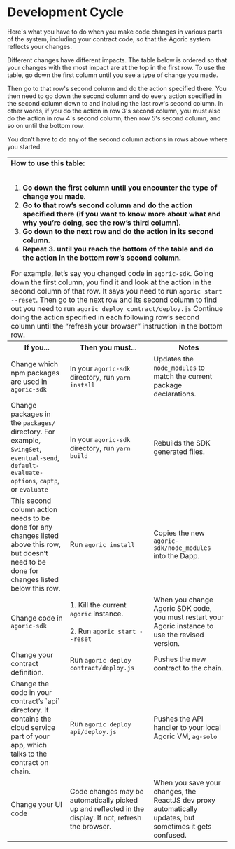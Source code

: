 # Development Cycle 

Here's what you have to do when you make code changes in various parts of the system, including your contract code, so that the Agoric system reflects your changes.

Different changes have different impacts. The table below is ordered so that your changes with the most impact are at the top in the first row. To use the table, go down the first column until you see a type of change you made.

Then go to that row's second column and do the action specified there. You then need to go down the second column and do every action specified in the second column down to and including the last row's second column. In other words, if you do the action in row 3's second column, you must also do the action in row 4's second column, then row 5's second column, and so on until the bottom row.

You don’t have to do any of the second column actions in rows above where you started.

<table>
<tbody>
<tr>
<td colspan="3"><b>How to use this table:</b><br><br>
<ol><li><b>Go down the first column until you encounter the type of change you made.</b></li>
<li><b>Go to that row’s second column and do the action specified there (if you want to know more about what and why you’re doing, see the row’s third column).</b></li>
<li><b>Go down to the next row and do the action in its second column.</b></li>
<li><b>Repeat 3. until you reach the bottom of the table and do the action in the bottom row’s second column.</b></li>
</ol>
For example, let’s say you changed code in <code>agoric-sdk</code>. Going down the first column, you find it and look at the action in the second column of that row. It says you need to run <code>agoric start --reset</code>. Then go to the next row and its second column to find out you need to run <code>agoric deploy contract/deploy.js</code> Continue doing the action specified in each following row’s second column until the “refresh your browser” instruction in the bottom row.
</td>
</tr>
<tr>
<th><b>If you...</b></td></th>
<th><b>Then you must...</b></td></th>
<th><b>Notes</b></td></th>
</tr>
<tr>
<td>Change which npm packages are used in <code>agoric-sdk</code></td>
<td> In your <code>agoric-sdk</code> directory, run <code>yarn install</code>
<td> Updates the <code>node_modules</code> to match the current package declarations. </td>
</tr>
<tr>
<td>Change packages in the <code>packages/</code> directory. For example, <code>SwingSet</code>, <code>eventual-send</code>, <code>default-evaluate-options</code>, <code>captp</code>, or <code>evaluate</code></td>
<td>In your <code>agoric-sdk</code> directory, run <code>yarn build</code></td>
<td>Rebuilds the SDK generated files.</td>
</tr>
<tr>
<td>This second column action needs to be done for any changes listed above this row, but doesn’t need to be done for changes listed below this row.</td>
<td>Run <code>agoric install</code></td>
<td>Copies the new <code>agoric-sdk/node_modules</code> into the Dapp.</td>
</tr>
<tr>
    <td>Change code in <code>agoric-sdk</code></td>
  <td>1. Kill the current <code>agoric</code> instance.<br><br>
    2. Run <code>agoric start --reset</code>
  </td>
  <td>When you change Agoric SDK code, you must restart your Agoric instance to use the revised version.</td>
</tr>
<tr>
<td>Change your contract definition.</td>
<td>Run <code>agoric deploy contract/deploy.js</code></td>
<td>Pushes the new contract to the chain.</td>
</tr>
<tr>
<td>Change the code in your contract’s `api` directory. It contains the cloud service part of your app, which talks to the contract on chain.</td>
<td>Run <code>agoric deploy api/deploy.js</code></td>
<td>Pushes the API handler to your local Agoric VM,  <code>ag-solo</code> </td>
</tr>
<tr>
<td>Change your UI code</td>
<td>Code changes may be automatically picked up and reflected in the display. If not, refresh the browser. </td>
<td>When you save your changes, the ReactJS dev proxy automatically updates, but sometimes it gets confused.</td>
</tr>
</tbody>
</table>
